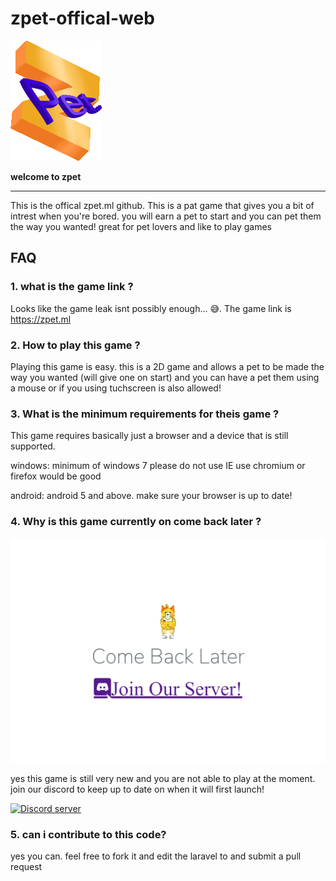 # zpet-offical-web
![Image of zpet](/images/discord.png)

**welcome to zpet**
<hr>
This is the offical zpet.ml github. This is a pat game that gives you a bit of intrest when you're bored. you will earn a pet to start and you can pet them the way you wanted! great for pet lovers and like to play games

## FAQ
### 1. what is the game link ?
Looks like the game leak isnt possibly enough... 😅. The game link is https://zpet.ml

### 2. How to play this game ?
Playing this game is easy. this is a 2D game and allows a pet to be made the way you wanted (will give one on start) and you can have a pet them using a mouse or if you using tuchscreen is also allowed!

### 3. What is the minimum requirements for theis game ?
This game requires basically just a browser and a device that is still supported.

windows: minimum of windows 7 please do not use IE use chromium or firefox would be good

android: android 5 and above. make sure your browser is up to date!

### 4. Why is this game currently on come back later ?
![Image of web](/images/BFp1u.png)

yes this game is still very new and you are not able to play at the moment. join our discord to keep up to date on when it will first launch!

[![Discord server](https://discordapp.com/api/guilds/700292646186516530/embed.png?style=banner4)](https://discord.gg/700292646186516530)

### 5. can i contribute to this code?
yes you can. feel free to fork it and edit the laravel to and submit a pull request


